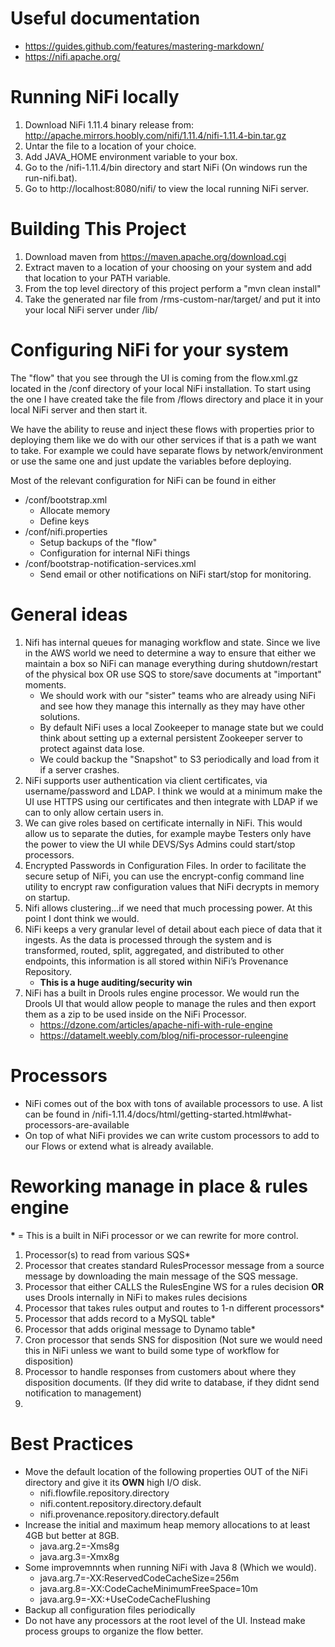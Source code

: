 # Useful documentation
* https://guides.github.com/features/mastering-markdown/
* https://nifi.apache.org/

# Running NiFi locally
1. Download NiFi 1.11.4 binary release from: http://apache.mirrors.hoobly.com/nifi/1.11.4/nifi-1.11.4-bin.tar.gz
2. Untar the file to a location of your choice.
3. Add JAVA_HOME environment variable to your box.
4. Go to the /nifi-1.11.4/bin directory and start NiFi (On windows run the run-nifi.bat).
5. Go to http://localhost:8080/nifi/ to view the local running NiFi server.

# Building This Project
1. Download maven from https://maven.apache.org/download.cgi
2. Extract maven to a location of your choosing on your system and add that location to your PATH variable.
3. From the top level directory of this project perform a "mvn clean install"
4. Take the generated nar file from /rms-custom-nar/target/ and put it into your local NiFi server under /lib/

# Configuring NiFi for your system
The "flow" that you see through the UI is coming from the flow.xml.gz located in the /conf directory of your local NiFi installation. 
To start using the one I have created take the file from /flows directory and place it in your local NiFi server and then start it.

We have the ability to reuse and inject these flows with properties prior to deploying them like we do with our other services if that is a path
we want to take. For example we could have separate flows by network/environment or use the same one and just update the variables before deploying.

Most of the relevant configuration for NiFi can be found in either
* /conf/bootstrap.xml
    * Allocate memory
    * Define keys
* /conf/nifi.properties
    * Setup backups of the "flow"
    * Configuration for internal NiFi things
* /conf/bootstrap-notification-services.xml
    * Send email or other notifications on NiFi start/stop for monitoring.
    
# General ideas
1. Nifi has internal queues for managing workflow and state. Since we live in the AWS world we need to determine a way to ensure that either we maintain a box 
so NiFi can manage everything during shutdown/restart of the physical box OR use SQS to store/save documents at "important" moments. 
    * We should work with our "sister" teams who are already using NiFi and see how they manage this internally as they may have other solutions. 
    * By default NiFi uses a local Zookeeper to manage state but we could think about setting up a external persistent Zookeeper server to protect against data
     lose.
    * We could backup the "Snapshot" to S3 periodically and load from it if a server crashes.
2. NiFi supports user authentication via client certificates, via username/password and LDAP. I think we would at a minimum make the UI use HTTPS using our 
certificates and then integrate with LDAP if we can to only allow certain users in.
3. We can give roles based on certificate internally in NiFi. This would allow us to separate the duties, for example maybe Testers only have the power to 
view the UI while DEVS/Sys Admins could start/stop processors.
4. Encrypted Passwords in Configuration Files. In order to facilitate the secure setup of NiFi, you can use the encrypt-config command line utility to encrypt 
raw configuration values that NiFi decrypts in memory on startup. 
5. Nifi allows clustering...if we need that much processing power. At this point I dont think we would.
6. NiFi keeps a very granular level of detail about each piece of data that it ingests. As the data is processed through the system and is transformed, routed, 
split, aggregated, and distributed to other endpoints, this information is all stored within NiFi’s Provenance Repository. 
    * **This is a huge auditing/security win**
7. NiFi has a built in Drools rules engine processor. We would run the Drools UI that would allow people to manage the rules and then export them as a zip to be 
used inside on the NiFi Processor.
    * https://dzone.com/articles/apache-nifi-with-rule-engine
    * https://datamelt.weebly.com/blog/nifi-processor-ruleengine
    
# Processors
* NiFi comes out of the box with tons of available processors to use. A list can be found in /nifi-1.11.4/docs/html/getting-started.html#what-processors-are-available
* On top of what NiFi provides we can write custom processors to add to our Flows or extend what is already available.

# Reworking manage in place & rules engine
__*__ = This is a built in NiFi processor or we can rewrite for more control.

1. Processor(s) to read from various SQS*
2. Processor that creates standard RulesProcessor message from a source message by downloading the main message of the SQS message.
3. Processor that either CALLS the RulesEngine WS for a rules decision **OR** uses Drools internally in NiFi to makes rules decisions
4. Processor that takes rules output and routes to 1-n different processors*
5. Processor that adds record to a MySQL table*
6. Processor that adds original message to Dynamo table*
7. Cron processor that sends SNS for disposition (Not sure we would need this in NiFi unless we want to build some type of workflow for disposition)
8. Processor to handle responses from customers about where they disposition documents. (If they did write to database, if they didnt send notification to management)
9. 

# Best Practices
* Move the default location of the following properties OUT of the NiFi directory and give it its **OWN** high I/O disk.
    * nifi.flowfile.repository.directory
    * nifi.content.repository.directory.default
    * nifi.provenance.repository.directory.default
* Increase the initial and maximum heap memory allocations to at least 4GB but better at 8GB.
    * java.arg.2=-Xms8g
    * java.arg.3=-Xmx8g
* Some improvemnnts when running NiFi with Java 8 (Which we would).
    * java.arg.7=-XX:ReservedCodeCacheSize=256m
    * java.arg.8=-XX:CodeCacheMinimumFreeSpace=10m
    * java.arg.9=-XX:+UseCodeCacheFlushing
* Backup all configuration files periodically
* Do not have any processors at the root level of the UI. Instead make process groups to organize the flow better.